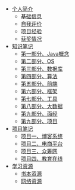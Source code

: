 <!--
 * @Description: 
 * @Date: 2019-08-05 11:57:02
 * @LastEditors: Please set LastEditors
 * @LastEditTime: 2020-04-16 14:42:50
 -->
<!-- * [全部目录](/)-->
* [个人简介](./authorintroducer.md)
  * [基础信息](https://codefool0307.github.io/JavaScholar/#/authorintroducer?id=font-colorff0000%e4%b8%aafont-colorbf0040%e4%ba%bafont-color7f0080%e7%ae%80font-color3f00c0%e4%bb%8b)
  * [自我评价](https://codefool0307.github.io/JavaScholar/#/authorintroducer?id=font-colorfc0200%e5%9f%bafont-colorbc0740%e7%a1%80font-color7c0780%e4%bf%a1font-color3c07c0%e6%81%af)
  * [项目经验](https://codefool0307.github.io/JavaScholar/#/authorintroducer?id=%e9%a1%b9%e7%9b%ae%e7%bb%8f%e9%aa%8c)
  * [获奖情况](https://codefool0307.github.io/JavaScholar/#/authorintroducer?id=%e8%8e%b7%e5%a5%96%e6%83%85%e5%86%b5)
* [知识笔记]()
  * [第一部分、Java概念](/0.mindmaster/1.jpg)
  * [第二部分、OS]()
  * [第三部分、数据库]()
  * [第四部分、算法]()
  * [第五部分、前端]()
  * [第六部分、框架]()
  * [第七部分、工具]()
  * [第八部分、大数据]()
  * [第九部分、面经]()
  * [第九部分、项目]()
* [项目笔记](/项目笔记/)
  * [项目一、博客系统]()
  * [项目二、电商平台]()
  * [项目三、众筹网]()
  * [项目四、教育在线]()
* [学习资源](./resources.md)
  * [书本资源]()
  * [网络资源]()